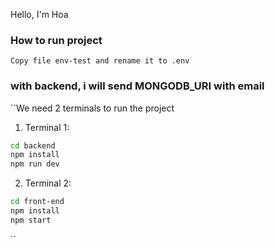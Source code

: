 
Hello, I'm Hoa

### How to run project
`Copy file env-test and rename it to .env`
### with backend, i will send MONGODB_URI with email
``We need 2 terminals to run the project

1. Terminal 1:
```sh 
cd backend
npm install
npm run dev
```

2. Terminal 2:

```sh
cd front-end
npm install
npm start
```
``
